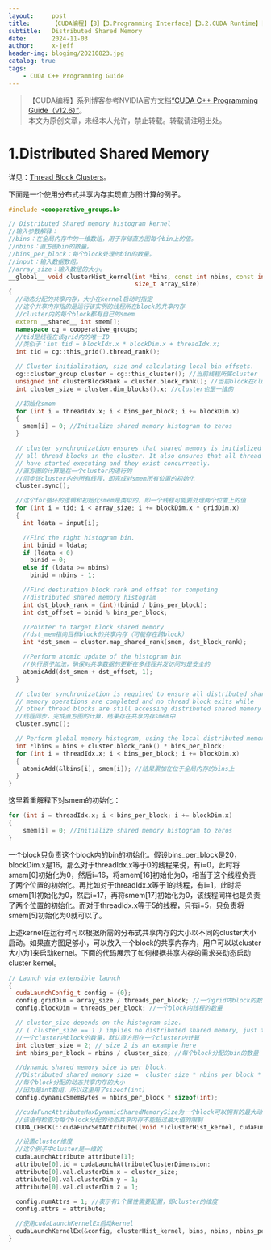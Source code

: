```yaml
---
layout:     post
title:      【CUDA编程】【8】【3.Programming Interface】【3.2.CUDA Runtime】【3.2.5.Distributed Shared Memory】
subtitle:   Distributed Shared Memory
date:       2024-11-03
author:     x-jeff
header-img: blogimg/20210823.jpg
catalog: true
tags:
    - CUDA C++ Programming Guide
---
```

>【CUDA编程】系列博客参考NVIDIA官方文档[“CUDA C++ Programming Guide（v12.6）”](https://docs.nvidia.com/cuda/cuda-c-programming-guide/index.html)。  
>本文为原创文章，未经本人允许，禁止转载。转载请注明出处。

# 1.Distributed Shared Memory

详见：[Thread Block Clusters](https://shichaoxin.com/2024/09/12/CUDA%E7%BC%96%E7%A8%8B-2-2.Programming-Model/#21thread-block-clusters)。

下面是一个使用分布式共享内存实现直方图计算的例子。

```c++
#include <cooperative_groups.h>

// Distributed Shared memory histogram kernel
//输入参数解释：
//bins：在全局内存中的一维数组，用于存储直方图每个bin上的值。
//nbins：直方图bin的数量。
//bins_per_block：每个block处理的bin的数量。
//input：输入数据数组。
//array_size：输入数组的大小。
__global__ void clusterHist_kernel(int *bins, const int nbins, const int bins_per_block, const int *__restrict__ input,
                                   size_t array_size)
{
  //动态分配的共享内存，大小在kernel启动时指定
  //这个共享内存指的是运行该实例的线程所在block的共享内存
  //cluster内的每个block都有自己的smem
  extern __shared__ int smem[];
  namespace cg = cooperative_groups;
  //tid是线程在该grid内的唯一ID
  //类似于：int tid = blockIdx.x * blockDim.x + threadIdx.x;
  int tid = cg::this_grid().thread_rank();

  // Cluster initialization, size and calculating local bin offsets.
  cg::cluster_group cluster = cg::this_cluster(); //当前线程所属cluster
  unsigned int clusterBlockRank = cluster.block_rank(); //当前block在cluster中的索引，从0开始，本例中block是一维的
  int cluster_size = cluster.dim_blocks().x; //cluster也是一维的

  //初始化smem
  for (int i = threadIdx.x; i < bins_per_block; i += blockDim.x)
  {
    smem[i] = 0; //Initialize shared memory histogram to zeros
  }

  // cluster synchronization ensures that shared memory is initialized to zero in
  // all thread blocks in the cluster. It also ensures that all thread blocks
  // have started executing and they exist concurrently.
  //直方图的计算是在一个cluster内进行的
  //同步该cluster内的所有线程，即完成对smem所有位置的初始化
  cluster.sync();

  //这个for循环的逻辑和初始化smem是类似的，即一个线程可能要处理两个位置上的值
  for (int i = tid; i < array_size; i += blockDim.x * gridDim.x)
  {
    int ldata = input[i];

    //Find the right histogram bin.
    int binid = ldata;
    if (ldata < 0)
      binid = 0;
    else if (ldata >= nbins)
      binid = nbins - 1;

    //Find destination block rank and offset for computing
    //distributed shared memory histogram
    int dst_block_rank = (int)(binid / bins_per_block);
    int dst_offset = binid % bins_per_block;

    //Pointer to target block shared memory
    //dst_mem指向目标block的共享内存（可能存在跨block）
    int *dst_smem = cluster.map_shared_rank(smem, dst_block_rank);

    //Perform atomic update of the histogram bin
    //执行原子加法，确保对共享数据的更新在多线程并发访问时是安全的
    atomicAdd(dst_smem + dst_offset, 1);
  }

  // cluster synchronization is required to ensure all distributed shared
  // memory operations are completed and no thread block exits while
  // other thread blocks are still accessing distributed shared memory
  //线程同步，完成直方图的计算，结果存在共享内存smem中
  cluster.sync();

  // Perform global memory histogram, using the local distributed memory histogram
  int *lbins = bins + cluster.block_rank() * bins_per_block;
  for (int i = threadIdx.x; i < bins_per_block; i += blockDim.x)
  {
    atomicAdd(&lbins[i], smem[i]); //结果累加在位于全局内存的bins上
  }
}
```

这里着重解释下对smem的初始化：

```c++
for (int i = threadIdx.x; i < bins_per_block; i += blockDim.x)
{
    smem[i] = 0; //Initialize shared memory histogram to zeros
}
```

一个block只负责这个block内的bin的初始化。假设bins\_per\_block是20，blockDim.x是16，那么对于threadIdx.x等于0的线程来说，有i=0，此时将smem[0]初始化为0，然后i=16，将smem[16]初始化为0，相当于这个线程负责了两个位置的初始化。再比如对于threadIdx.x等于1的线程，有i=1，此时将smem[1]初始化为0，然后i=17，再将smem[17]初始化为0，该线程同样也是负责了两个位置的初始化。而对于threadIdx.x等于5的线程，只有i=5，只负责将smem[5]初始化为0就可以了。

上述kernel在运行时可以根据所需的分布式共享内存的大小以不同的cluster大小启动。如果直方图足够小，可以放入一个block的共享内存内，用户可以以cluster大小为1来启动kernel。下面的代码展示了如何根据共享内存的需求来动态启动cluster kernel。

```c++
// Launch via extensible launch
{
  cudaLaunchConfig_t config = {0};
  config.gridDim = array_size / threads_per_block; //一个grid内block的数量
  config.blockDim = threads_per_block; //一个block内线程的数量

  // cluster_size depends on the histogram size.
  // ( cluster_size == 1 ) implies no distributed shared memory, just thread block local shared memory
  //一个cluster内block的数量，默认直方图在一个cluster内计算
  int cluster_size = 2; // size 2 is an example here
  int nbins_per_block = nbins / cluster_size; //每个block分配的bin的数量

  //dynamic shared memory size is per block.
  //Distributed shared memory size =  cluster_size * nbins_per_block * sizeof(int)
  //每个block分配的动态共享内存的大小
  //因为是int数组，所以这里用了sizeof(int)
  config.dynamicSmemBytes = nbins_per_block * sizeof(int);

  //cudaFuncAttributeMaxDynamicSharedMemorySize为一个block可以拥有的最大动态共享内存
  //该语句检查为每个block分配的动态共享内存不能超过最大值的限制
  CUDA_CHECK(::cudaFuncSetAttribute((void *)clusterHist_kernel, cudaFuncAttributeMaxDynamicSharedMemorySize, config.dynamicSmemBytes));

  //设置cluster维度
  //这个例子中cluster是一维的
  cudaLaunchAttribute attribute[1];
  attribute[0].id = cudaLaunchAttributeClusterDimension;
  attribute[0].val.clusterDim.x = cluster_size;
  attribute[0].val.clusterDim.y = 1;
  attribute[0].val.clusterDim.z = 1;

  config.numAttrs = 1; //表示有1个属性需要配置，即cluster的维度
  config.attrs = attribute;

  //使用cudaLaunchKernelEx启动kernel
  cudaLaunchKernelEx(&config, clusterHist_kernel, bins, nbins, nbins_per_block, input, array_size);
}
```